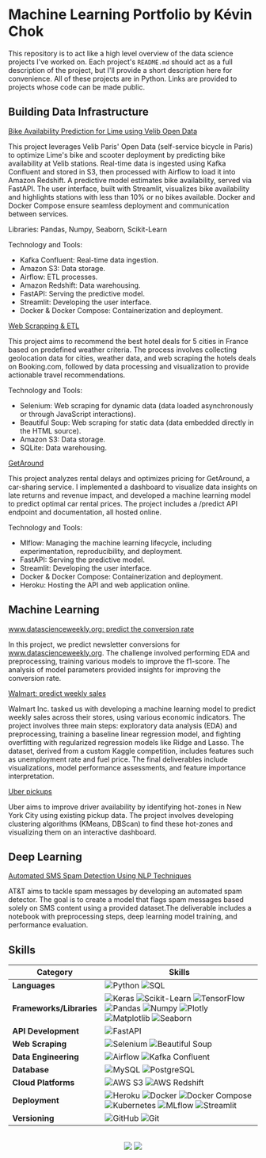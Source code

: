 # Machine Learning Portfolio by Kévin Chok

This repository is to act like a high level overview of the data science projects I've worked on. Each project's `README.md` should act as a full description of the project, but I'll provide a short description here for convenience. All of these projects are in Python. Links are provided to projects whose code can be made public.

## Building Data Infrastructure

[Bike Availability Prediction for Lime using Velib Open Data](https://github.com/kczymchok/block_6_LimeProject)

This project leverages Velib Paris' Open Data (self-service bicycle in Paris) to optimize Lime's bike and scooter deployment by predicting bike availability at Velib stations. Real-time data is ingested using Kafka Confluent and stored in S3, then processed with Airflow to load it into Amazon Redshift. A predictive model estimates bike availability, served via FastAPI. The user interface, built with Streamlit, visualizes bike availability and highlights stations with less than 10% or no bikes available. Docker and Docker Compose ensure seamless deployment and communication between services.

Libraries: Pandas, Numpy, Seaborn, Scikit-Learn

Technology and Tools:

- Kafka Confluent: Real-time data ingestion.
- Amazon S3: Data storage.
- Airflow: ETL processes.
- Amazon Redshift: Data warehousing.
- FastAPI: Serving the predictive model.
- Streamlit: Developing the user interface.
- Docker & Docker Compose: Containerization and deployment.

[Web Scrapping & ETL](https://github.com/kczymchok/bloc_1_kayak_project)

This project aims to recommend the best hotel deals for 5 cities in France based on predefined weather criteria. The process involves collecting geolocation data for cities, weather data, and web scraping the hotels deals on Booking.com, followed by data processing and visualization to provide actionable travel recommendations.


Technology and Tools:

- Selenium: Web scraping for dynamic data (data loaded asynchronously or through JavaScript interactions).
- Beautiful Soup: Web scraping for static data (data embedded directly in the HTML source).
- Amazon S3: Data storage.
- SQLite: Data warehousing.

[GetAround](https://github.com/kczymchok/bloc_5_getaround_project)

This project analyzes rental delays and optimizes pricing for GetAround, a car-sharing service. I implemented a dashboard to visualize data insights on late returns and revenue impact, and developed a machine learning model to predict optimal car rental prices. The project includes a /predict API endpoint and documentation, all hosted online.

Technology and Tools:

- Mlflow: Managing the machine learning lifecycle, including experimentation, reproducibility, and deployment.
- FastAPI: Serving the predictive model.
- Streamlit: Developing the user interface.
- Docker & Docker Compose: Containerization and deployment.
- Heroku: Hosting the API and web application online.


## Machine Learning

[www.datascienceweekly.org: predict the conversion rate](https://github.com/kczymchok/ML_WALMART_project)

In this project, we predict newsletter conversions for www.datascienceweekly.org. The challenge involved performing EDA and preprocessing, training various models to improve the f1-score. The analysis of model parameters provided insights for improving the conversion rate.

[Walmart: predict weekly sales](https://github.com/kczymchok/ML_WALMART_project)

Walmart Inc. tasked us with developing a machine learning model to predict weekly sales across their stores, using various economic indicators. The project involves three main steps: exploratory data analysis (EDA) and preprocessing, training a baseline linear regression model, and fighting overfitting with regularized regression models like Ridge and Lasso. The dataset, derived from a custom Kaggle competition, includes features such as unemployment rate and fuel price. The final deliverables include visualizations, model performance assessments, and feature importance interpretation.

[Uber pickups](https://github.com/kczymchok/ML_clustering_UBER_project)

Uber aims to improve driver availability by identifying hot-zones in New York City using existing pickup data. The project involves developing clustering algorithms (KMeans, DBScan) to find these hot-zones and visualizing them on an interactive dashboard.


## Deep Learning

[Automated SMS Spam Detection Using NLP Techniques](https://github.com/kczymchok/Deep_learning_Spam_detector)

AT&T aims to tackle spam messages by developing an automated spam detector. The goal is to create a model that flags spam messages based solely on SMS content using a provided dataset.The deliverable includes a notebook with preprocessing steps, deep learning model training, and performance evaluation.

<!--- ------------------------------------------------------------------------------------------------------------------------------------------------------ -->
<!--- -- Skills Section ------------------------------------------------------------------------------------------------------------------------------------ -->
<!--- ------------------------------------------------------------------------------------------------------------------------------------------------------ -->


## Skills

| Category             | Skills        |
|----------------------|---------------|
| **Languages**        | ![Python](https://img.shields.io/badge/Python-00599C?style=for-the-badge&logo=python&logoColor=white) ![SQL](https://img.shields.io/badge/SQL-00599C?style=for-the-badge&logo=sql&logoColor=white) |
| **Frameworks/Libraries** | ![Keras](https://img.shields.io/badge/Keras-9F000F?style=for-the-badge&logo=keras&logoColor=white) ![Scikit-Learn](https://img.shields.io/badge/Scikit-Learn-FF6700?style=for-the-badge&logo=scikitlearn&logoColor=white) ![TensorFlow](https://img.shields.io/badge/TensorFlow-FFFFFF?style=for-the-badge&logo=tensorflow&logoColor=orange) ![Pandas](https://img.shields.io/badge/Pandas-FFFFFF?style=for-the-badge&logo=pandas&logoColor=red) ![Numpy](https://img.shields.io/badge/Numpy-FFFFFF?style=for-the-badge&logo=numpy&logoColor=blue) ![Plotly](https://img.shields.io/badge/Plotly-000000?style=for-the-badge&logo=plotly) ![Matplotlib](https://img.shields.io/badge/Matplotlib-FFFFFF?style=for-the-badge&logo=matplotlib&logoColor=grey) ![Seaborn](https://img.shields.io/badge/Seaborn-FFFFFF?style=for-the-badge&logo=seaborn&logoColor=blue) |
| **API Development**  | ![FastAPI](https://img.shields.io/badge/FASTAPI-1B8A6B?style=for-the-badge&logo=fastapi&logoColor=white) |
| **Web Scraping**     | ![Selenium](https://img.shields.io/badge/Selenium-12AD2B?style=for-the-badge&logo=selenium&logoColor=white) ![Beautiful Soup](https://img.shields.io/badge/Beautiful%20Soup-FFFFF?style=for-the-badge&logo=beautifulsoup&logoColor=black) |
| **Data Engineering** | ![Airflow](https://img.shields.io/badge/Airflow-990012?style=for-the-badge&logo=apache-airflow&logoColor=white) ![Kafka Confluent](https://img.shields.io/badge/Kafka%20Confluent-000000?style=for-the-badge&logo=apachekafka&logoColor=white) |
| **Database**         | ![MySQL](https://img.shields.io/badge/MySQL-005C84?style=for-the-badge&logo=mysql&logoColor=white) ![PostgreSQL](https://img.shields.io/badge/Postgresql-FFFFFF?style=for-the-badge&logo=postgresql&logoColor=blue) |
| **Cloud Platforms**  | ![AWS S3](https://img.shields.io/badge/AWS%20S3-006400?style=for-the-badge&logo=amazonaws&logoColor=white) ![AWS Redshift](https://img.shields.io/badge/AWS%20Redshift-4169E1?style=for-the-badge&logo=amazonaws&logoColor=white) |
| **Deployment**       | ![Heroku](https://img.shields.io/badge/Heroku-430098?style=for-the-badge&logo=heroku&logoColor=white) ![Docker](https://img.shields.io/badge/Docker-FFFFFF?style=for-the-badge&logo=docker&logoColor=blue) ![Docker Compose](https://img.shields.io/badge/Docker%20Compose-000000?style=for-the-badge&logo=docker&logoColor=white) ![Kubernetes](https://img.shields.io/badge/Kubernetes-306EFF?style=for-the-badge&logo=kubernetes&logoColor=white) ![MLflow](https://img.shields.io/badge/MLflow-FFFFFF?style=for-the-badge&logo=mlflow&logoColor=blue) ![Streamlit](https://img.shields.io/badge/Streamlit-FFFFFF?style=for-the-badge&logo=streamlit&logoColor=red) |
| **Versioning**       | ![GitHub](https://img.shields.io/badge/GitHub-000000?style=for-the-badge&logo=github&logoColor=white) ![Git](https://img.shields.io/badge/Git-E44C30?style=for-the-badge&logo=git&logoColor=white) |


  

<div align="center">
  <br>
  <a href="https://www.linkedin.com/in/kevin-chok/"><img src="https://img.shields.io/badge/linkedin-%230077B5.svg?style=for-the-badge&logo=linkedin&logoColor=white"/></a>
  <a href="mailto:kevin.chok@outlook.com"><img src="https://img.shields.io/badge/Send Email-c71610?style=for-the-badge&logo=email&logoColor=blue" /></a>
  
</div>


